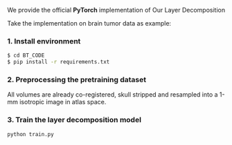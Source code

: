 We provide the official <b>PyTorch</b> implementation of Our Layer Decomposition


Take the implementation on brain tumor data as example:
### 1. Install environment
```bash
$ cd BT_CODE
$ pip install -r requirements.txt
```
### 2. Preprocessing the pretraining dataset
All volumes are already co-registered, skull stripped and resampled into a 1-mm isotropic image in atlas space.

### 3. Train the layer decomposition model
```bash
python train.py 
```

